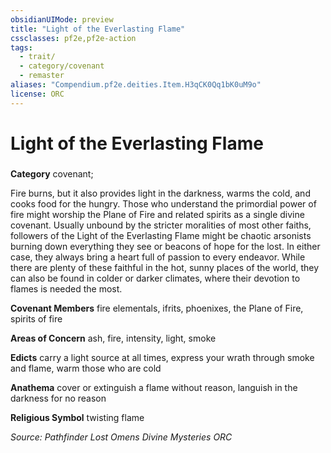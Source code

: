 ```yaml
---
obsidianUIMode: preview
title: "Light of the Everlasting Flame"
cssclasses: pf2e,pf2e-action
tags:
  - trait/
  - category/covenant
  - remaster
aliases: "Compendium.pf2e.deities.Item.H3qCK0Qq1bK0uM9o"
license: ORC
---
```

# Light of the Everlasting Flame

### 

**Category** covenant; 




Fire burns, but it also provides light in the darkness, warms the cold, and cooks food for the hungry. Those who understand the primordial power of fire might worship the Plane of Fire and related spirits as a single divine covenant. Usually unbound by the stricter moralities of most other faiths, followers of the Light of the Everlasting Flame might be chaotic arsonists burning down everything they see or beacons of hope for the lost. In either case, they always bring a heart full of passion to every endeavor. While there are plenty of these faithful in the hot, sunny places of the world, they can also be found in colder or darker climates, where their devotion to flames is needed the most.

**Covenant Members** fire elementals, ifrits, phoenixes, the Plane of Fire, spirits of fire

**Areas of Concern** ash, fire, intensity, light, smoke

**Edicts** carry a light source at all times, express your wrath through smoke and flame, warm those who are cold

**Anathema** cover or extinguish a flame without reason, languish in the darkness for no reason

**Religious Symbol** twisting flame

*Source: Pathfinder Lost Omens Divine Mysteries*
*ORC*